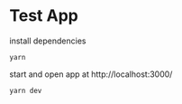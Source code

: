 # Test App

install dependencies

```
yarn
```

start and open app at http://localhost:3000/

```
yarn dev
```
